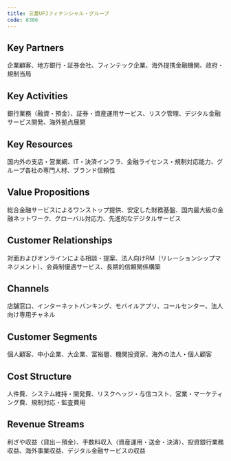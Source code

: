 ```yaml
---
title: 三菱UFJフィナンシャル・グループ
code: 8306
---
```


## Key Partners
企業顧客、地方銀行・証券会社、フィンテック企業、海外提携金融機関、政府・規制当局

## Key Activities
銀行業務（融資・預金）、証券・資産運用サービス、リスク管理、デジタル金融サービス開発、海外拠点展開

## Key Resources
国内外の支店・営業網、IT・決済インフラ、金融ライセンス・規制対応能力、グループ各社の専門人材、ブランド信頼性

## Value Propositions
総合金融サービスによるワンストップ提供、安定した財務基盤、国内最大級の金融ネットワーク、グローバル対応力、先進的なデジタルサービス

## Customer Relationships
対面およびオンラインによる相談・提案、法人向けRM（リレーションシップマネジメント）、会員制優遇サービス、長期的信頼関係構築

## Channels
店舗窓口、インターネットバンキング、モバイルアプリ、コールセンター、法人向け専用チャネル

## Customer Segments
個人顧客、中小企業、大企業、富裕層、機関投資家、海外の法人・個人顧客

## Cost Structure
人件費、システム維持・開発費、リスクヘッジ・与信コスト、営業・マーケティング費、規制対応・監査費用

## Revenue Streams
利ざや収益（貸出－預金）、手数料収入（資産運用・送金・決済）、投資銀行業務収益、海外事業収益、デジタル金融サービスの収益
